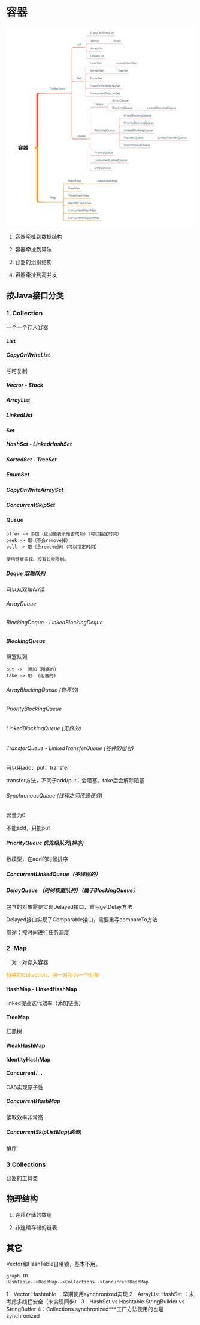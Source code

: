 # 容器

![容器](./images/容器.png)

1. 容器牵扯到数据结构

2. 容器牵扯到算法

3. 容器的组织结构

4. 容器牵扯到高并发



## 按Java接口分类

### 1. Collection

一个一个存入容器

#### List

##### CopyOnWriteList

写时复制

##### Vecror - Stack

##### ArrayList

##### LinkedList

#### Set

##### HashSet - LinkedHashSet

##### SortedSet - TreeSet

##### EnumSet

##### CopyOnWriteArraySet

##### ConcurrentSkipSet



#### Queue
```
offer -> 添加（返回值表示是否成功）（可以指定时间）
peek -> 取（不会remove掉）
poll -> 取（会remove掉）（可以指定时间）

使用链表实现、没有长度限制。
```

##### Deque 双端队列

可以从双端存/读

###### ArrayDeque

###### BlockingDeque - LinkedBlockingDeque



##### BlockingQueue

阻塞队列
```
put ->  添加（阻塞的）
take -> 取  (阻塞的)
```

###### ArrayBlockingQueue (有界的)

###### PriorityBlockingQueue

###### LinkedBlockingQueue (无界的)

###### TransferQueue - LinkedTransferQueue (各种的组合)

可以用add、put、transfer

transfer方法，不同于add/put：会阻塞。take后会解除阻塞

###### SynchronousQueue (线程之间传递任务)

容量为0

不能add，只能put

##### PriorityQueue 优先级队列(排序)

数模型，在add的时候排序

##### ConcurrentLinkedQueue（多线程的）


##### DelayQueue （时间权重队列）（属于BlockingQueue）

包含的对象需要实现Delayed接口，重写getDelay方法

Delayed接口实现了Comparable接口，需要重写compareTo方法

用途：按时间进行任务调度

### 2. Map

一对一对存入容器

<font color="orange">特殊的Collection，把一对视为一个对象</font>

#### HashMap - LinkedHashMap

linked提高迭代效率（添加链表）

#### TreeMap

红黑树

#### WeakHashMap

#### IdentityHashMap

#### Concurrent....

CAS实现原子性

##### ConcurrentHashMap

读取效率非常高

##### ConcurrentSkipListMap(跳表)

排序



### 3.Collections

容器的工具类



## 物理结构

1. 连续存储的数组

2. 非连续存储的链表

## 其它

Vector和HashTable自带锁，基本不用。
```mermaid
graph TD
HashTable-->HashMap-->Collections-->ConcurrentHashMap
```



1：Vector Hashtable ：早期使用synchronized实现 
2：ArrayList HashSet ：未考虑多线程安全（未实现同步）
3：HashSet vs Hashtable StringBuilder vs StringBuffer
4：Collections.synchronized***工厂方法使用的也是synchronized